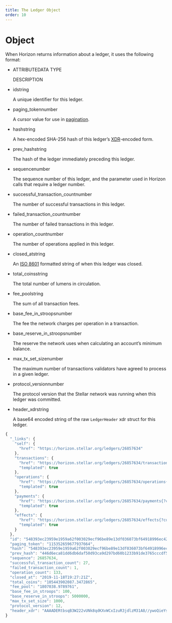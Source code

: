 ```yaml
---
title: The Ledger Object
order: 10
---
```


# Object



When Horizon returns information about a ledger, it uses the following format:

* ATTRIBUTEDATA TYPE

  DESCRIPTION

* idstring

  A unique identifier for this ledger.

* paging\_tokennumber

  A cursor value for use in [pagination](https://developers.stellar.org/api/introduction/pagination/).

* hashstring

  A hex-encoded SHA-256 hash of this ledger’s [XDR](https://developers.stellar.org/docs/glossary/xdr/)-encoded form.

* prev\_hashstring

  The hash of the ledger immediately preceding this ledger.

* sequencenumber

  The sequence number of this ledger, and the parameter used in Horizon calls that require a ledger number.

* successful\_transaction\_countnumber

  The number of successful transactions in this ledger.

* failed\_transaction\_countnumber

  The number of failed transactions in this ledger.

* operation\_countnumber

  The number of operations applied in this ledger.

* closed\_atstring

  An [ISO 8601](https://en.wikipedia.org/wiki/ISO_8601) formatted string of when this ledger was closed.

* total\_coinsstring

  The total number of lumens in circulation.

* fee\_poolstring

  The sum of all transaction fees.

* base\_fee\_in\_stroopsnumber

  The fee the network charges per operation in a transaction.

* base\_reserve\_in\_stroopsnumber

  The reserve the network uses when calculating an account’s minimum balance.

* max\_tx\_set\_sizenumber

  The maximum number of transactions validators have agreed to process in a given ledger.

* protocol\_versionnumber

  The protocol version that the Stellar network was running when this ledger was committed.

* header\_xdrstring

  A base64 encoded string of the raw `LedgerHeader` xdr struct for this ledger.

```javascript
{
  "_links": {
    "self": {
      "href": "https://horizon.stellar.org/ledgers/26857634"
    },
    "transactions": {
      "href": "https://horizon.stellar.org/ledgers/26857634/transactions{?cursor,limit,order}",
      "templated": true
    },
    "operations": {
      "href": "https://horizon.stellar.org/ledgers/26857634/operations{?cursor,limit,order}",
      "templated": true
    },
    "payments": {
      "href": "https://horizon.stellar.org/ledgers/26857634/payments{?cursor,limit,order}",
      "templated": true
    },
    "effects": {
      "href": "https://horizon.stellar.org/ledgers/26857634/effects{?cursor,limit,order}",
      "templated": true
    }
  },
  "id": "548393ec23959e1959a62f003029ecf96be89e13df036073bf64918996ec4227",
  "paging_token": "115352659677937664",
  "hash": "548393ec23959e1959a62f003029ecf96be89e13df036073bf64918996ec4227",
  "prev_hash": "446d6eca81dd6db6daf50d93ca9d297bd60b1233b91de3765cccdf503cfffcb0",
  "sequence": 26857634,
  "successful_transaction_count": 27,
  "failed_transaction_count": 1,
  "operation_count": 133,
  "closed_at": "2019-11-18T19:27:21Z",
  "total_coins": "105443902087.3472865",
  "fee_pool": "1807038.9789761",
  "base_fee_in_stroops": 100,
  "base_reserve_in_stroops": 5000000,
  "max_tx_set_size": 1000,
  "protocol_version": 12,
  "header_xdr": "AAAADERtbsqB3W222vUNk8qdKXvWCxIzuR3jdlzM31A8//ywoQieYsSc05/BpgEqnLR7fKXz7t0K42V7NOjbGZA/wTEAAAAAXdLwmQAAAAAAAAAAplf68mTg/Z/DDyEZeLCoNbJnMZm4SYsYWjUjuDOSfPeRNFE4n9Hm19yKutjwVurFjk72JKVHI8J+ELwLZgWsywGZ0KIOoh6z7HlbYQAAEG9XKhRBAAABFgAAAAAH9M6YAAAAZABMS0AAAAPop9+CeMs1/7BHgFltiQPH+VT+ACYb5P0lSXh7RpBLtd34kEpeL8qKJxYz4ufmkQ2lEv/HMR/i3bi1Rt0PYj185/0kAZ3ZRbmm2mVRMzmaCOak1rn2vejHXDh+MGlr6D6vI2tc/M6VIumTKUa7SgumWDyW0r5FcJTbu/FXDQ/6C4YAAAAA"
}
```

